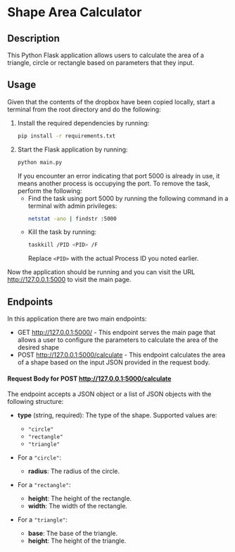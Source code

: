 # Shape Area Calculator

## Description
This Python Flask application allows users to calculate the area of a triangle, circle or rectangle based on parameters that they input.

## Usage
Given that the contents of the dropbox have been copied locally, start a terminal from the root directory and do the following:
1. Install the required dependencies by running:
    ```bash
    pip install -r requirements.txt
    ```
2. Start the Flask application by running:
    ```bash
    python main.py
    ```
    If you encounter an error indicating that port 5000 is already in use, it means another process is occupying the port. To remove the task, perform the following:
    - Find the task using port 5000 by running the following command in a terminal with admin privileges:
        ```bash
        netstat -ano | findstr :5000
        ```
    - Kill the task by running:
        ```bash
        taskkill /PID <PID> /F
        ```
        Replace `<PID>` with the actual Process ID you noted earlier.

Now the application should be running and you can visit the URL http://127.0.0.1:5000 to visit the main page.

## Endpoints
In this application there are two main endpoints:
 - GET http://127.0.0.1:5000/ - This endpoint serves the main page that allows a user to configure the parameters to calculate the area of the desired shape
 - POST http://127.0.0.1:5000/calculate - This endpoint calculates the area of a shape based on the input JSON provided in the request body.

#### Request Body for POST http://127.0.0.1:5000/calculate
The endpoint accepts a JSON object or a list of JSON objects with the following structure:

- **type** (string, required): The type of the shape. Supported values are:
    - `"circle"`
    - `"rectangle"`
    - `"triangle"`

- For a `"circle"`:
    - **radius**: The radius of the circle.

- For a `"rectangle"`:
    - **height**: The height of the rectangle.
    - **width**: The width of the rectangle.

- For a `"triangle"`:
    - **base**: The base of the triangle.
    - **height**: The height of the triangle.


